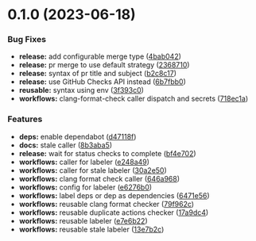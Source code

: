 # 0.1.0 (2023-06-18)


### Bug Fixes

* **release:** add configurable merge type ([4bab042](https://github.com/NathanaelGandhi/reusable-workflows/commit/4bab0422dcfbfbfb476f5baaecf25ecaddc31855))
* **release:** pr merge to use default strategy ([2368710](https://github.com/NathanaelGandhi/reusable-workflows/commit/23687107b7d874dc856e58b6685321b66a2f6d9a))
* **release:** syntax of pr title and subject ([b2c8c17](https://github.com/NathanaelGandhi/reusable-workflows/commit/b2c8c17f84b86becbdde33d635ec5d1d30835724))
* **release:** use GitHub Checks API instead ([6b7fbb0](https://github.com/NathanaelGandhi/reusable-workflows/commit/6b7fbb0386964a1e2e8cf9515ed18cf5d29f4dc1))
* **reusable:** syntax using env ([3f393c0](https://github.com/NathanaelGandhi/reusable-workflows/commit/3f393c05171d09e287a04fad55f29c99553794b6))
* **workflows:** clang-format-check caller dispatch and secrets ([718ec1a](https://github.com/NathanaelGandhi/reusable-workflows/commit/718ec1a2e88a788bd178d6bc4c4aed8ac3689165))


### Features

* **deps:** enable dependabot ([d47118f](https://github.com/NathanaelGandhi/reusable-workflows/commit/d47118f7b808d086ddf9b8f608d283299f2d28f8))
* **docs:** stale caller ([8b3aba5](https://github.com/NathanaelGandhi/reusable-workflows/commit/8b3aba54ec5aa2c9c138f1fa5a79e50c2a1b0520))
* **release:** wait for status checks to complete ([bf4e702](https://github.com/NathanaelGandhi/reusable-workflows/commit/bf4e70294805d78596d791eef6509a534dad837a))
* **workflows:** caller for labeler ([e248a49](https://github.com/NathanaelGandhi/reusable-workflows/commit/e248a493e7a74ba38008cc82539cde6836d7ed86))
* **workflows:** caller for stale labeler ([30a2e50](https://github.com/NathanaelGandhi/reusable-workflows/commit/30a2e508e077fe02748423dc7bb57f130c6b7b30))
* **workflows:** clang format check caller ([646a968](https://github.com/NathanaelGandhi/reusable-workflows/commit/646a968588bc973b16b97bdf6b4a585c6173fafa))
* **workflows:** config for labeler ([e6276b0](https://github.com/NathanaelGandhi/reusable-workflows/commit/e6276b009d136c7320f10ae43fda6cd9d7e259d3))
* **workflows:** label deps or dep as dependencies ([6471e56](https://github.com/NathanaelGandhi/reusable-workflows/commit/6471e5607fd1ff20ab58c8a61ac195fa4d6bed3a))
* **workflows:** reusable clang format checker ([79f962c](https://github.com/NathanaelGandhi/reusable-workflows/commit/79f962cb8971af719d4b684af873a92c6cf37045))
* **workflows:** reusable duplicate actions checker ([17a9dc4](https://github.com/NathanaelGandhi/reusable-workflows/commit/17a9dc44de99d8c232b48ccb5048fd00b61ddc05))
* **workflows:** reusable labeler ([e7e6b22](https://github.com/NathanaelGandhi/reusable-workflows/commit/e7e6b22ae7d5138b3283457c6acce5b01029f65f))
* **workflows:** reusable stale labeler ([13e7b2c](https://github.com/NathanaelGandhi/reusable-workflows/commit/13e7b2c708eb65c389008c31c849bcc28508a5b5))



